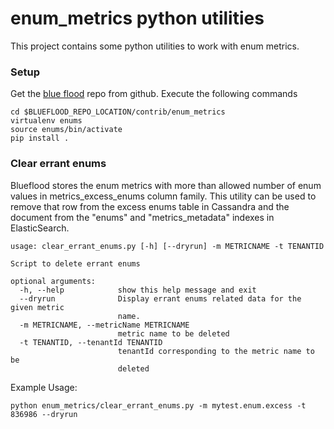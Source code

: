 enum_metrics python utilities
=============================

This project contains some python utilities to work with enum metrics. 

### Setup

Get the [blue flood](https://github.com/rackerlabs/blueflood) repo from github. Execute the following commands

```
cd $BLUEFLOOD_REPO_LOCATION/contrib/enum_metrics
virtualenv enums
source enums/bin/activate
pip install .
```

### Clear errant enums
Blueflood stores the enum metrics with more than allowed number of enum values in metrics_excess_enums column family. 
This utility can be used to remove that row from the excess enums table in Cassandra and the document from the 
"enums" and "metrics_metadata" indexes in ElasticSearch.

    
    usage: clear_errant_enums.py [-h] [--dryrun] -m METRICNAME -t TENANTID
    
    Script to delete errant enums
    
    optional arguments:
      -h, --help            show this help message and exit
      --dryrun              Display errant enums related data for the given metric
                            name.
      -m METRICNAME, --metricName METRICNAME
                            metric name to be deleted
      -t TENANTID, --tenantId TENANTID
                            tenantId corresponding to the metric name to be
                            deleted

 Example Usage:
 
    python enum_metrics/clear_errant_enums.py -m mytest.enum.excess -t 836986 --dryrun